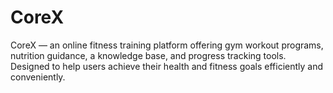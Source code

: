 # CoreX
CoreX — an online fitness training platform offering gym workout programs, nutrition guidance, a knowledge base, and progress tracking tools. Designed to help users achieve their health and fitness goals efficiently and conveniently.
